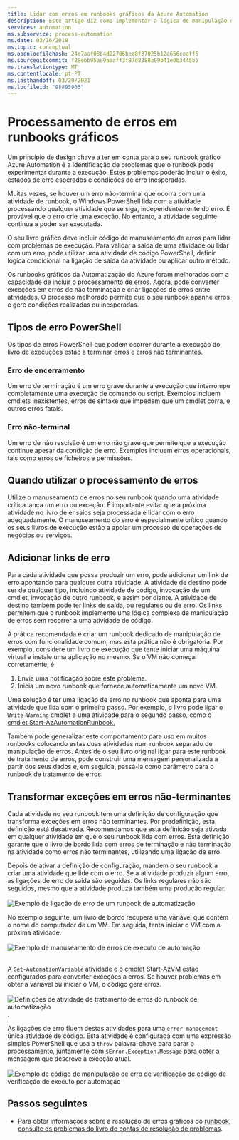 ```yaml
---
title: Lidar com erros em runbooks gráficos da Azure Automation
description: Este artigo diz como implementar a lógica de manipulação de erros em livros gráficos.
services: automation
ms.subservice: process-automation
ms.date: 03/16/2018
ms.topic: conceptual
ms.openlocfilehash: 24c7aaf08b4d22706bee8f37025b12a656ceaff5
ms.sourcegitcommit: f28ebb95ae9aaaff3f87d8388a09b41e0b3445b5
ms.translationtype: MT
ms.contentlocale: pt-PT
ms.lasthandoff: 03/29/2021
ms.locfileid: "98895905"
---
```

# <a name="handle-errors-in-graphical-runbooks"></a>Processamento de erros em runbooks gráficos

Um princípio de design chave a ter em conta para o seu runbook gráfico Azure Automation é a identificação de problemas que o runbook pode experimentar durante a execução. Estes problemas poderão incluir o êxito, estados de erro esperados e condições de erro inesperadas.

Muitas vezes, se houver um erro não-terminal que ocorra com uma atividade de runbook, o Windows PowerShell lida com a atividade processando qualquer atividade que se siga, independentemente do erro. É provável que o erro crie uma exceção. No entanto, a atividade seguinte continua a poder ser executada.

O seu livro gráfico deve incluir código de manuseamento de erros para lidar com problemas de execução. Para validar a saída de uma atividade ou lidar com um erro, pode utilizar uma atividade de código PowerShell, definir lógica condicional na ligação de saída da atividade ou aplicar outro método.

Os runbooks gráficos da Automatização do Azure foram melhorados com a capacidade de incluir o processamento de erros. Agora, pode converter exceções em erros de não terminação e criar ligações de erros entre atividades. O processo melhorado permite que o seu runbook apanhe erros e gere condições realizadas ou inesperadas. 

## <a name="powershell-error-types"></a>Tipos de erro PowerShell

Os tipos de erros PowerShell que podem ocorrer durante a execução do livro de execuções estão a terminar erros e erros não terminantes.
 
### <a name="terminating-error"></a>Erro de encerramento

Um erro de terminação é um erro grave durante a execução que interrompe completamente uma execução de comando ou script. Exemplos incluem cmdlets inexistentes, erros de sintaxe que impedem que um cmdlet corra, e outros erros fatais.

### <a name="non-terminating-error"></a>Erro não-terminal

Um erro de não rescisão é um erro não grave que permite que a execução continue apesar da condição de erro. Exemplos incluem erros operacionais, tais como erros de ficheiros e permissões.

## <a name="when-to-use-error-handling"></a>Quando utilizar o processamento de erros

Utilize o manuseamento de erros no seu runbook quando uma atividade crítica lança um erro ou exceção. É importante evitar que a próxima atividade no livro de ensaios seja processada e lidar com o erro adequadamente. O manuseamento do erro é especialmente crítico quando os seus livros de execução estão a apoiar um processo de operações de negócios ou serviços.

## <a name="add-error-links"></a>Adicionar links de erro

Para cada atividade que possa produzir um erro, pode adicionar um link de erro apontando para qualquer outra atividade. A atividade de destino pode ser de qualquer tipo, incluindo atividade de código, invocação de um cmdlet, invocação de outro runbook, e assim por diante. A atividade de destino também pode ter links de saída, ou regulares ou de erro. Os links permitem que o runbook implemente uma lógica complexa de manipulação de erros sem recorrer a uma atividade de código.

A prática recomendada é criar um runbook dedicado de manipulação de erros com funcionalidade comum, mas esta prática não é obrigatória. Por exemplo, considere um livro de execução que tente iniciar uma máquina virtual e instale uma aplicação no mesmo. Se o VM não começar corretamente, é:

1. Envia uma notificação sobre este problema.
2. Inicia um novo runbook que fornece automaticamente um novo VM.

Uma solução é ter uma ligação de erro no runbook que aponta para uma atividade que lida com o primeiro passo. Por exemplo, o livro pode ligar o `Write-Warning` cmdlet a uma atividade para o segundo passo, como o [cmdlet Start-AzAutomationRunbook.](/powershell/module/az.automation/start-azautomationrunbook)

Também pode generalizar este comportamento para uso em muitos runbooks colocando estas duas atividades num runbook separado de manipulação de erros. Antes de o seu livro original ligar para este runbook de tratamento de erros, pode construir uma mensagem personalizada a partir dos seus dados e, em seguida, passá-la como parâmetro para o runbook de tratamento de erros.

## <a name="turn-exceptions-into-non-terminating-errors"></a>Transformar exceções em erros não-terminantes

Cada atividade no seu runbook tem uma definição de configuração que transforma exceções em erros não terminantes. Por predefinição, esta definição está desativada. Recomendamos que esta definição seja ativada em qualquer atividade em que o seu runbook lida com erros. Esta definição garante que o livro de bordo lida com erros de terminação e não terminação na atividade como erros não terminantes, utilizando uma ligação de erro.  

Depois de ativar a definição de configuração, mandem o seu runbook a criar uma atividade que lide com o erro. Se a atividade produzir algum erro, as ligações de erro de saída são seguidas. Os links regulares não são seguidos, mesmo que a atividade produza também uma produção regular.<br><br> ![Exemplo de ligação de erro de um runbook de automatização](media/automation-runbook-graphical-error-handling/error-link-example.png)

No exemplo seguinte, um livro de bordo recupera uma variável que contém o nome do computador de um VM. Em seguida, tenta iniciar o VM com a próxima atividade.<br><br> ![Exemplo de manuseamento de erros de executo de automação](media/automation-runbook-graphical-error-handling/runbook-example-error-handling.png)<br><br>      

A `Get-AutomationVariable` atividade e o cmdlet [Start-AzVM](/powershell/module/Az.Compute/Start-AzVM) estão configurados para converter exceções a erros. Se houver problemas em obter a variável ou iniciar o VM, o código gera erros.<br><br> ![Definições de atividade de tratamento de erros do runbook de automatização ](media/automation-runbook-graphical-error-handling/activity-blade-convertexception-option.png) .

As ligações de erro fluem destas atividades para uma `error management` única atividade de código. Esta atividade é configurada com uma expressão simples PowerShell que usa a `throw` palavra-chave para parar o processamento, juntamente com `$Error.Exception.Message` para obter a mensagem que descreve a exceção atual.<br><br> ![Exemplo de código de manipulação de erro de verificação de código de verificação de executo por automação](media/automation-runbook-graphical-error-handling/runbook-example-error-handling-code.png)

## <a name="next-steps"></a>Passos seguintes

* Para obter informações sobre a resolução de erros gráficos do [runbook, consulte os problemas do livro de contas de resolução de problemas](troubleshoot/runbooks.md).
